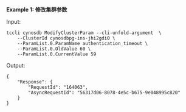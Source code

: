 **Example 1: 修改集群参数**



Input: 

```
tccli cynosdb ModifyClusterParam --cli-unfold-argument  \
    --ClusterId cynosdbpg-ins-jhi2gdi0 \
    --ParamList.0.ParamName authentication_timeout \
    --ParamList.0.OldValue 60 \
    --ParamList.0.CurrentValue 59
```

Output: 
```
{
    "Response": {
        "RequestId": "164063",
        "AsyncRequestId": "56317d06-8078-4e5c-b675-9e048995c820"
    }
}
```

